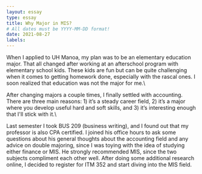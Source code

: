 ```yaml
---
layout: essay
type: essay
title: Why Major in MIS?
# All dates must be YYYY-MM-DD format!
date: 2021-08-27
labels:
---
```


When I applied to UH Manoa, my plan was to be an elementary education major. That all changed after working at an afterschool program with elementary school kids. These kids are fun but can be quite challenging when it comes to getting homework done, especially with the rascal ones. I soon realized that education was not the major for me.\

After changing majors a couple times, I finally settled with accounting. There are three main reasons: 1) it’s a steady career field, 2) it’s a major where you develop useful hard and soft skills, and 3) it’s interesting enough that I'll stick with it.\

Last semester I took BUS 209 (business writing), and I found out that my professor is also CPA certified. I joined his office hours to ask some questions about his general thoughts about the accounting field and any advice on double majoring, since I was toying with the idea of studying either finance or MIS. He strongly recommended MIS, since the two subjects compliment each other well. After doing some additional research online, I decided to register for ITM 352 and start diving into the MIS field.